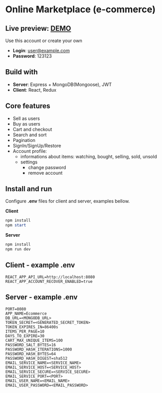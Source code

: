 # Online Marketplace (e-commerce)

## Live preview: [DEMO](https://igneous-etching-301316.ew.r.appspot.com/)

Use this account or create your own

- **Login**: user@example.com
- **Password**: 123123

## Build with

- **Server**: Express + MongoDB(Mongoose), JWT
- **Client**: React, Redux

## Core features

- Sell as users
- Buy as users
- Cart and checkout
- Search and sort
- Pagination
- SignIn/SignUp/Restore
- Account profile:
  - informations about items: watching, bought, selling, sold, unsold
  - settings
    - change password
    - remove account

## Install and run

Configure **.env** files for client and server, examples bellow.

**Client**
```powershell
npm install
npm start
```

**Server**
```powershell
npm install
npm run dev
```

## Client - example .env

```environment
REACT_APP_API_URL=http://localhost:8080
REACT_APP_ACCOUNT_RECOVER_ENABLED=true
```

## Server - example .env

```environment
PORT=8080
APP_NAME=Ecommerce
DB_URL=<MONGODB_URL>
TOKEN_SECRET=<GENERATED_SECRET_TOKEN>
TOKEN_EXPIRES_IN=86400s
ITEMS_PER_PAGE=10
DAYS_TO_EXPIRE=30
CART_MAX_UNIQUE_ITEMS=100
PASSWORD_SALT_BYTES=16
PASSWORD_HASH_ITERATIONS=1000
PASSWORD_HASH_BYTES=64
PASSWORD_HASH_DIGEST=sha512
EMAIL_SERVICE_NAME=<SERVICE_NAME>
EMAIL_SERVICE_HOST=<SERVICE_HOST>
EMAIL_SERVICE_SECURE=<SERVICE_SECURE>
EMAIL_SERVICE_PORT=<PORT>
EMAIL_USER_NAME=<EMAIL_NAME>
EMAIL_USER_PASSWORD=<EMAIL_PASSWORD>
```
